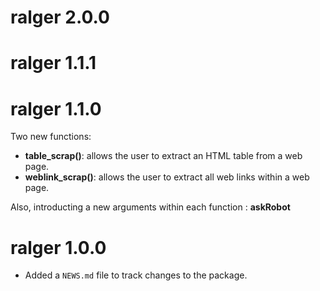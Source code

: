 # ralger 2.0.0

# ralger 1.1.1

# ralger 1.1.0

Two new functions: 
 - **table_scrap()**: allows the user to extract an HTML table from a web page.  
 - **weblink_scrap()**: allows the user to extract all web links within a web page. 
 
Also, introducting a new arguments within each function : **askRobot**


# ralger 1.0.0

* Added a `NEWS.md` file to track changes to the package.
